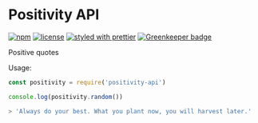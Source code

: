 # Positivity API

[![npm](https://img.shields.io/npm/v/positivity-api.svg)](https://www.npmjs.com/package/positivity-api)
[![license](https://img.shields.io/github/license/spences10/positivity-api.svg)](https://github.com/spences10/positivity-api/blob/master/LICENCE)
[![styled with prettier](https://img.shields.io/badge/styled_with-prettier-ff69b4.svg)](https://github.com/prettier/prettier)
[![Greenkeeper badge](https://badges.greenkeeper.io/spences10/positivity-api.svg)](https://greenkeeper.io/)

Positive quotes

Usage:

```javascript
const positivity = require('positivity-api')

console.log(positivity.random())

```
```bash
> 'Always do your best. What you plant now, you will harvest later.'
```
